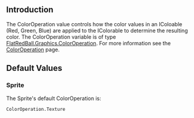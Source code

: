 ## Introduction

The ColorOperation value controls how the color values in an IColoable (Red, Green, Blue) are applied to the IColorable to determine the resulting color. The ColorOperation variable is of type [FlatRedBall.Graphics.ColorOperation](/frb/docs/index.php?title=FlatRedBall.Graphics.ColorOperation.md "FlatRedBall.Graphics.ColorOperation"). For more information see the [ColorOperation](/frb/docs/index.php?title=FlatRedBall.Graphics.ColorOperation.md) page.

## Default Values

### Sprite

The Sprite's default ColorOperation is:

    ColorOperation.Texture

 
